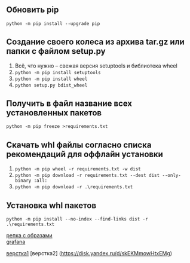 ## Обновить pip

`python -m pip install --upgrade pip`

## Создание своего колеса из архива tar.gz или папки с файлом setup.py

1. Всё, что нужно – свежая версия setuptools и библиотека wheel
2. `python -m pip install setuptools`
3. `python -m pip install wheel`
2. `python setup.py bdist_wheel`

## Получить в файл название всех установленных пакетов

`python -m pip freeze >requirements.txt`

## Скачать whl файлы согласно списка рекомендаций для оффлайн установки

1. `python -m pip wheel -r requirements.txt -w dist`
2. `python -m pip download -r requirements.txt --dest dist --only-binary :all:`
3. `python -m pip download -r .\requirements.txt`

## Установка whl пакетов

`python -m pip install --no-index --find-links dist -r .\requirements.txt`

[репка с образами](https://disk.yandex.ru/d/mwNyjrgPqyo8oA)<br>
[grafana](https://disk.yandex.ru/d/FeRgvtyFiNpXFw)

[верстка1](https://disk.yandex.ru/d/YBTowH1VvyaiDA) 
[верстка2]
(https://disk.yandex.ru/d/skEKMmowHtxEMg) 

